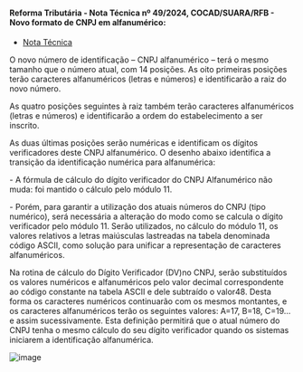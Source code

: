 #### Reforma Tributária - Nota Técnica nº 49/2024, COCAD/SUARA/RFB - Novo formato de CNPJ em alfanumérico:
- [Nota Técnica](http://sadd.receita.fazenda.gov.br/sadd-internet/pages/validadocumento.xhtml)
<p>O novo número de identificação – CNPJ alfanumérico – terá o mesmo tamanho que o número atual, com 14 posições. As oito primeiras posições terão caracteres alfanuméricos (letras e números) e identificarão a raiz do novo número. </p>
  <p></p>As quatro posições seguintes à raiz também terão caracteres alfanuméricos (letras e números) e identificarão a ordem do estabelecimento a ser inscrito.</p>
  <p>As duas últimas posições serão numéricas e identificam os dígitos verificadores deste CNPJ alfanumérico. O desenho abaixo identifica a transição da identificação numérica para alfanumérica:</p>
  <p></p>- A fórmula de cálculo do dígito verificador do CNPJ Alfanumérico não muda: foi mantido o cálculo pelo módulo 11.</p>
  <p></p>- Porém, para garantir a utilização dos atuais números do CNPJ (tipo numérico), será necessária a alteração do modo como se calcula o dígito verificador pelo módulo 11. Serão utilizados, no cálculo do módulo 11, os valores relativos a letras maiúsculas lastreadas na tabela denominada código ASCII, como solução para unificar a representação de caracteres alfanuméricos.</p>
<p>Na rotina de cálculo do Dígito Verificador (DV)no CNPJ, serão substituídos os valores numéricos e alfanuméricos pelo valor decimal correspondente ao código constante na tabela ASCII e dele subtraído o valor48. Desta forma os caracteres numéricos continuarão com os mesmos montantes, e os caracteres alfanuméricos terão os seguintes valores: A=17, B=18, C=19… e assim sucessivamente. Esta definição permitirá que o atual número do CNPJ tenha o mesmo cálculo do seu dígito verificador quando os sistemas iniciarem a identificação alfanumérica.</p>

![image](https://github.com/jayronsoares/cnpj_alpha/assets/248106/b0638362-9588-485e-8298-1ac42fd1a211)
